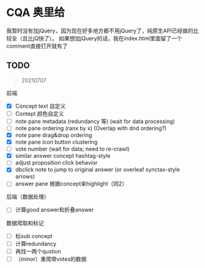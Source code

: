 # CQA 奥里给

我暂时没有加jQuery，因为现在好多地方都不用jQuery了，纯原生API已经做的比较全（且比jQ快了）。
如果想加jQuery的话，我在index.html里面留了一个comment直接打开就有了

## TODO

> 20210707

前端

* [x] Concept text 自定义
* [ ] Contept 颜色自定义
* [ ] note pane metadata (redundancy 等) (wait for data processing)
* [ ] note pane ordering (ranx by x) (Overlap with dnd ordering?)
* [x] note pane drag&drop ordering
* [x] note pane icon button clustering
* [ ] vote number (wait for data; need to re-crawl)
* [x] similar answer concept hashtag-style
* [ ] adjust proposition click behavior
* [x] dbclick note to jump to original answer (or overleaf synctax-style arrows)
* [ ] answer pane 根据concept来highlight（同2）

后端（数据处理）

* [ ] 计算good answer和折叠answer

数据爬取和标记

* [ ] 标sub concept
* [ ] 计算redundancy
* [ ] 再找一两个qustion
* [ ] （minor）重爬带votes的数据
